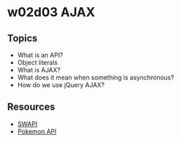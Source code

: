 # w02d03 AJAX

## Topics
- What is an API?
- Object literals
- What is AJAX?
- What does it mean when something is asynchronous?
- How do we use jQuery AJAX?

## Resources 
- [SWAPI](https://swapi.co/)
- [Pokemon API](https://pokeapi.co/)